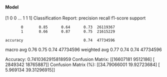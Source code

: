 #### Model
[1 0 0 ... 1 1 1]
Classification Report:
              precision    recall  f1-score   support

           0       0.85      0.64      0.73  26119367
           1       0.66      0.87      0.75  21615229

    accuracy                           0.74  47734596
   macro avg       0.76      0.75      0.74  47734596
weighted avg       0.77      0.74      0.74  47734596

Accuracy: 0.7410362915818959
Confusion Matrix:
[[16607181  9512186]
 [ 2849342 18765887]]
Confusion Matrix (%):
[[34.79066001 19.92723684]
 [ 5.969134   39.31296915]]
